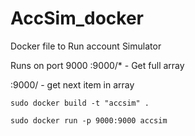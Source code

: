 # AccSim_docker
Docker file to Run account Simulator

Runs on port 9000
:9000/*   - Get full array

:9000/ - get next item in array

```
sudo docker build -t "accsim" .

sudo docker run -p 9000:9000 accsim
```

